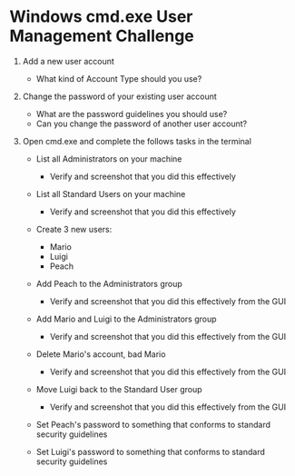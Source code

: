 # Windows cmd.exe User Management Challenge

1. Add a new user account
    - What kind of Account Type should you use?

1. Change the password of your existing user account
    - What are the password guidelines you should use?
    - Can you change the password of another user account?

1. Open cmd.exe and complete the follows tasks in the terminal
    - List all Administrators on your machine
      - Verify and screenshot that you did this effectively

    - List all Standard Users on your machine
      - Verify and screenshot that you did this effectively

    - Create 3 new users:
      - Mario
      - Luigi
      - Peach

    - Add Peach to the Administrators group
      - Verify and screenshot that you did this effectively from the GUI

    - Add Mario and Luigi to the Administrators group
      - Verify and screenshot that you did this effectively from the GUI

    - Delete Mario's account, bad Mario
      - Verify and screenshot that you did this effectively from the GUI

    - Move Luigi back to the Standard User group
      - Verify and screenshot that you did this effectively from the GUI

    - Set Peach's password to something that conforms to standard security guidelines

    - Set Luigi's password to something that conforms to standard security guidelines
